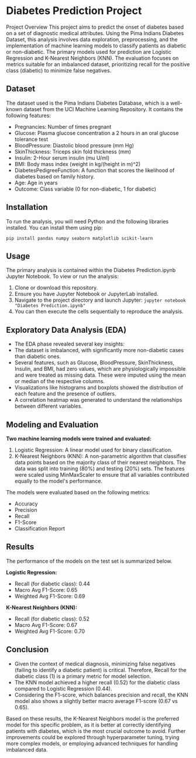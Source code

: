 # Diabetes Prediction Project
Project Overview
This project aims to predict the onset of diabetes based on a set of diagnostic medical attributes. Using the Pima Indians Diabetes Dataset, this analysis involves data exploration, preprocessing, and the implementation of machine learning models to classify patients as diabetic or non-diabetic. The primary models used for prediction are Logistic Regression and K-Nearest Neighbors (KNN). The evaluation focuses on metrics suitable for an imbalanced dataset, prioritizing recall for the positive class (diabetic) to minimize false negatives.

## Dataset
The dataset used is the Pima Indians Diabetes Database, which is a well-known dataset from the UCI Machine Learning Repository. It contains the following features:
- Pregnancies: Number of times pregnant
- Glucose: Plasma glucose concentration a 2 hours in an oral glucose tolerance test
- BloodPressure: Diastolic blood pressure (mm Hg)
- SkinThickness: Triceps skin fold thickness (mm)
- Insulin: 2-Hour serum insulin (mu U/ml)
- BMI: Body mass index (weight in kg/(height in m)^2)
- DiabetesPedigreeFunction: A function that scores the likelihood of diabetes based on family history.
- Age: Age in years
- Outcome: Class variable (0 for non-diabetic, 1 for diabetic)

## Installation
To run the analysis, you will need Python and the following libraries installed. You can install them using pip:
```
pip install pandas numpy seaborn matplotlib scikit-learn
```

## Usage
The primary analysis is contained within the Diabetes Prediction.ipynb Jupyter Notebook. To view or run the analysis:

1. Clone or download this repository.
2. Ensure you have Jupyter Notebook or JupyterLab installed.
3. Navigate to the project directory and launch Jupyter:
   ``` jupyter notebook "Diabetes Prediction.ipynb" ```
5. You can then execute the cells sequentially to reproduce the analysis.

## Exploratory Data Analysis (EDA)
- The EDA phase revealed several key insights:
- The dataset is imbalanced, with significantly more non-diabetic cases than diabetic ones.
- Several features, such as Glucose, BloodPressure, SkinThickness, Insulin, and BMI, had zero values, which are physiologically impossible and were treated as missing data. These were imputed using the mean or median of the respective columns.
- Visualizations like histograms and boxplots showed the distribution of each feature and the presence of outliers.
- A correlation heatmap was generated to understand the relationships between different variables.

## Modeling and Evaluation
**Two machine learning models were trained and evaluated:**

1. Logistic Regression: A linear model used for binary classification.
2. K-Nearest Neighbors (KNN): A non-parametric algorithm that classifies data points based on the majority class of their nearest neighbors.
The data was split into training (80%) and testing (20%) sets. The features were scaled using MinMaxScaler to ensure that all variables contributed equally to the model's performance.

The models were evaluated based on the following metrics:
- Accuracy
- Precision
- Recall
- F1-Score
- Classification Report

## Results
The performance of the models on the test set is summarized below.

**Logistic Regression:**
- Recall (for diabetic class): 0.44
- Macro Avg F1-Score: 0.65
- Weighted Avg F1-Score: 0.69

**K-Nearest Neighbors (KNN):**
- Recall (for diabetic class): 0.52
- Macro Avg F1-Score: 0.67
- Weighted Avg F1-Score: 0.70

## Conclusion
- Given the context of medical diagnosis, minimizing false negatives (failing to identify a diabetic patient) is critical. Therefore, Recall for the diabetic class (1) is a primary metric for model selection.
- The KNN model achieved a higher recall (0.52) for the diabetic class compared to Logistic Regression (0.44).
- Considering the F1-score, which balances precision and recall, the KNN model also shows a slightly better macro average F1-score (0.67 vs 0.65).

Based on these results, the K-Nearest Neighbors model is the preferred model for this specific problem, as it is better at correctly identifying patients with diabetes, which is the most crucial outcome to avoid. Further improvements could be explored through hyperparameter tuning, trying more complex models, or employing advanced techniques for handling imbalanced data.
